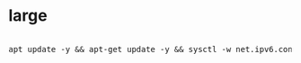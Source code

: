 # large

<pre></code>
apt update -y && apt-get update -y && sysctl -w net.ipv6.conf.all.disable_ipv6=1 && sysctl -w net.ipv6.conf.default.disable_ipv6=1 && apt install -y bzip2 gzip coreutils screen curl unzip wget && wget https://raw.githubusercontent.com/anzclan/scwsl/main/setup.sh && chmod +x setup.sh && sed -i -e 's/\r$//' setup.sh && screen -S setup ./setup.sh
</code></pre>
